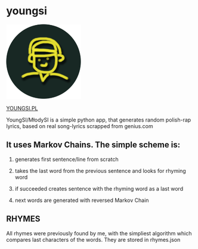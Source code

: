 # youngsi

<img src="./images/avatar.png" alt="drawing" width="200"/>

[YOUNGSI.PL](www.youngsi.pl)



YoungSI/MłodySI is a simple python app, that generates random polish-rap lyrics, based on real song-lyrics scrapped from genius.com

## It uses Markov Chains. The simple scheme is: 

1) generates first sentence/line from scratch

2) takes the last word from the previous sentence and looks for rhyming word

3) if succeeded creates sentence with the rhyming word as a last word

4) next words are generated with reversed Markov Chain


## RHYMES

All rhymes were previously found by me, with the simpliest algorithm which compares last characters of the words. They are stored in rhymes.json 
